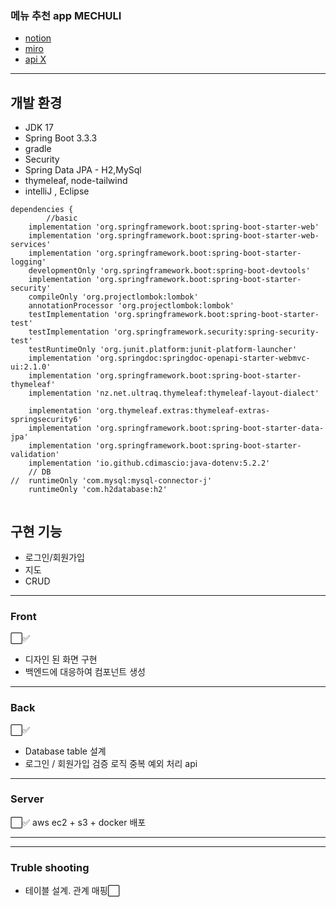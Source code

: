 ### 메뉴 추천 app MECHULI
- [notion](https://sasha1107.notion.site/Team-Project-Template-cdcd0a777261493eb42a035b6a12589b)
- [miro](https://miro.com/app/board/uXjVKlGWC2M=/)
- [api X](http://localhost:8081/swagger)

---

## 개발 환경

- JDK 17
- Spring Boot 3.3.3
- gradle
- Security
- Spring Data JPA - H2,MySql
- thymeleaf, node-tailwind
- intelliJ , Eclipse

```
dependencies {
		//basic
	implementation 'org.springframework.boot:spring-boot-starter-web'
	implementation 'org.springframework.boot:spring-boot-starter-web-services'
	implementation 'org.springframework.boot:spring-boot-starter-logging'
	developmentOnly 'org.springframework.boot:spring-boot-devtools'
	implementation 'org.springframework.boot:spring-boot-starter-security'
	compileOnly 'org.projectlombok:lombok'
	annotationProcessor 'org.projectlombok:lombok'
	testImplementation 'org.springframework.boot:spring-boot-starter-test'
	testImplementation 'org.springframework.security:spring-security-test'
	testRuntimeOnly 'org.junit.platform:junit-platform-launcher'
	implementation 'org.springdoc:springdoc-openapi-starter-webmvc-ui:2.1.0'
	implementation 'org.springframework.boot:spring-boot-starter-thymeleaf'
	implementation 'nz.net.ultraq.thymeleaf:thymeleaf-layout-dialect'

	implementation 'org.thymeleaf.extras:thymeleaf-extras-springsecurity6'
	implementation 'org.springframework.boot:spring-boot-starter-data-jpa'
	implementation 'org.springframework.boot:spring-boot-starter-validation'
	implementation 'io.github.cdimascio:java-dotenv:5.2.2'
	// DB
//	runtimeOnly 'com.mysql:mysql-connector-j'
	runtimeOnly 'com.h2database:h2'


```
## 구현 기능
- 로그인/회원가입
- 지도
- CRUD

---
### Front
⬜✅
- 디자인 된 화면 구현
- 백엔드에 대응하여 컴포넌트 생성

---
### Back
⬜✅
- Database table 설계
- 로그인 / 회원가입 검증 로직 중복 예외 처리 api

---
### Server
⬜✅
aws ec2 + s3 + docker 배포

---
---

### Truble shooting

- 테이블 설계. 관계 매핑⬜


